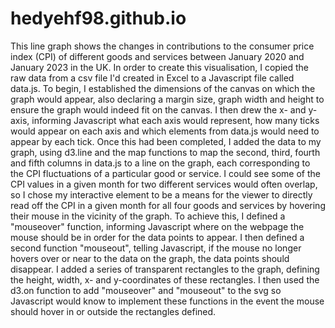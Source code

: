 # hedyehf98.github.io
This line graph shows the changes in contributions to the consumer price index (CPI) of different goods and services between January 2020 and January 2023 in the UK. 
In order to create this visualisation, I copied the raw data from a csv file I'd created in Excel to a Javascript file called data.js. 
To begin, I established the dimensions of the canvas on which the graph would appear, also declaring a margin size, graph width and height to ensure the graph would 
indeed fit on the canvas.
I then drew the x- and y-axis, informing Javascript what each axis would represent, how many ticks would appear on each axis and which elements from data.js would need
to appear by each tick. Once this had been completed, I added the data to my graph, using d3.line and the map functions to map the second, third, fourth and fifth 
columns in data.js to a line on the graph, each corresponding to the CPI fluctuations of a particular good or service. I could see some of the CPI values in a given
month for two different services would often overlap, so I chose my interactive element to be a means for the viewer to directly read off the CPI in a given month 
for all four goods and services by hovering their mouse in the vicinity of the graph. To achieve this, I defined a "mouseover" function, informing Javascript where on
the webpage the mouse should be in order for the data points to appear. I then defined a second function "mouseout", telling Javascript, if the mouse no longer hovers
over or near to the data on the graph, the data points should disappear. I added a series of transparent rectangles to the graph, defining the height, width, x- and
y-coordinates of these rectangles. I then used the d3.on function to add "mouseover" and "mouseout" to the svg so Javascript would know to implement these functions 
in the event the mouse should hover in or outside the rectangles defined.
